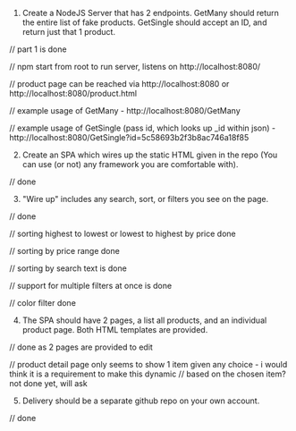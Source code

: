1. Create a NodeJS Server that has 2 endpoints. GetMany should return the entire list of fake products. 
GetSingle should accept an ID, and return just that 1 product. 

// part 1 is done

// npm start from root to run server, listens on http://localhost:8080/

// product page can be reached via http://localhost:8080 or http://localhost:8080/product.html

// example usage of GetMany - http://localhost:8080/GetMany

// example usage of GetSingle (pass id, which looks up _id within json) - http://localhost:8080/GetSingle?id=5c58693b2f3b8ac746a18f85

2. Create an SPA which wires up the static HTML given in the repo (You can use (or not) any framework you are comfortable with).

// done


3. "Wire up" includes any search, sort, or filters you see on the page.

// done

// sorting highest to lowest or lowest to highest by price done

// sorting by price range done

// sorting by search text is done

// support for multiple filters at once is done

// color filter done


4. The SPA should have 2 pages, a list all products, and an individual product page. Both HTML templates are provided.

// done as 2 pages are provided to edit

// product detail page only seems to show 1 item given any choice - i would think it is a requirement to make this dynamic 
//  based on the chosen item? not done yet, will ask

5. Delivery should be a separate github repo on your own account. 

// done
